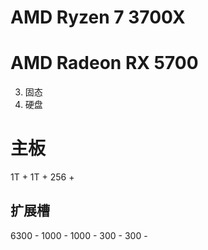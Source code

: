 # AMD Ryzen 7 3700X

# AMD Radeon RX 5700

3. 固态
4. 硬盘

# 主板

1T + 1T + 256 + 

## 扩展槽

6300 - 1000 - 1000 - 300 - 300 - 

